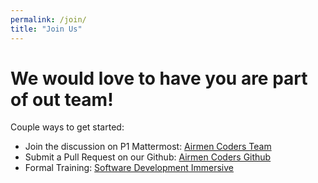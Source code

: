 ```yaml
---
permalink: /join/
title: "Join Us"
---
```

 
# We would love to have you are part of out team!

Couple ways to get started:
* Join the discussion on P1 Mattermost: [Airmen Coders Team](https://chat.il4.dso.mil/signup_user_complete/?id=wdkicxm5ijrcj8uqn6n4pinzse)
* Submit a Pull Request on our Github: [Airmen Coders Github](https://github.com/orgs/airmencoders/)
* Formal Training: [Software Development Immersive](https://airmencoders.us/sdi/)

